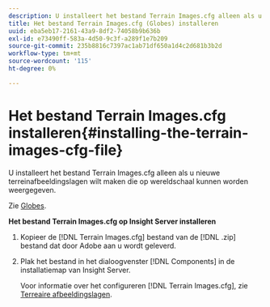 ```yaml
---
description: U installeert het bestand Terrain Images.cfg alleen als u nieuwe terreinafbeeldingslagen wilt maken die op wereldschaal kunnen worden weergegeven.
title: Het bestand Terrain Images.cfg (Globes) installeren
uuid: eba5eb17-2161-43a9-8df2-74058b9b636b
exl-id: e73490ff-583a-4d50-9c3f-a289f1e7b209
source-git-commit: 235b8816c7397ac1ab71df650a1d4c2d681b3b2d
workflow-type: tm+mt
source-wordcount: '115'
ht-degree: 0%

---
```


# Het bestand Terrain Images.cfg installeren{#installing-the-terrain-images-cfg-file}

U installeert het bestand Terrain Images.cfg alleen als u nieuwe terreinafbeeldingslagen wilt maken die op wereldschaal kunnen worden weergegeven.

Zie [Globes](https://experienceleague.adobe.com/docs/data-workbench/using/client/analysis-visualizations/globes/c-globes.html).

**Het bestand Terrain Images.cfg op Insight Server installeren**

1. Kopieer de [!DNL Terrain Images.cfg] bestand van de [!DNL .zip] bestand dat door Adobe aan u wordt geleverd.
1. Plak het bestand in het dialoogvenster [!DNL Components] in de installatiemap van Insight Server.

   Voor informatie over het configureren [!DNL Terrain Images.cfg], zie [Terreaire afbeeldingslagen](https://experienceleague.adobe.com/docs/data-workbench/using/geography/imagery-layers/terrain-image-layers/c-trn-img-lyrs.html).
